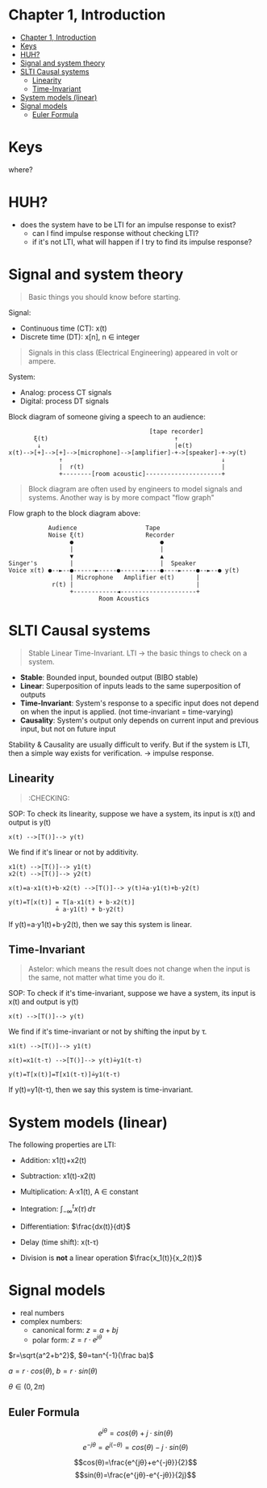 # Chapter 1, Introduction

- [Chapter 1, Introduction](#chapter-1-introduction)
- [Keys](#keys)
- [HUH?](#huh)
- [Signal and system theory](#signal-and-system-theory)
- [SLTI Causal systems](#slti-causal-systems)
  - [Linearity](#linearity)
  - [Time-Invariant](#time-invariant)
- [System models (linear)](#system-models-linear)
- [Signal models](#signal-models)
  - [Euler Formula](#euler-formula)

# Keys
where?

# HUH?
- does the system have to be LTI for an impulse response to exist?
  - can I find impulse response without checking LTI?
  - if it's not LTI, what will happen if I try to find its impulse response?

# Signal and system theory
> Basic things you should know before starting.

Signal:
- Continuous time (CT): x(t)
- Discrete time (DT): x[n], n ∈ integer

> Signals in this class (Electrical Engineering) appeared in volt or ampere.

System:
- Analog: process CT signals
- Digital: process DT signals


Block diagram of someone giving a speech to an audience:
```
                                       [tape recorder]
       ξ(t)                                   ↑
        ↓                                     |e(t)
x(t)-->[+]-->[+]-->[microphone]-->[amplifier]-+->[speaker]-+->y(t)
              ↑                                            ↓
              |  r(t)                                      |
              +--------[room acoustic]---------------------+
```
> Block diagram are often used by engineers to model signals and systems.
> Another way is by more compact "flow graph"

Flow graph to the block diagram above:
```
           Audience                   Tape
           Noise ξ(t)                 Recorder
                 ●                        ●
                 |                        |
                 ▼                        ▲
Singer's         |                        |  Speaker
Voice x(t) ●--►--●------►-----●------►----●----►----●--►--● y(t)
                 | Microphone   Amplifier e(t)      |
            r(t) |                                  |
                 +------------◄---------------------+
                         Room Acoustics      
```
# SLTI Causal systems
> Stable Linear Time-Invariant. LTI -> the basic things to check on a system.

- **Stable**: Bounded input, bounded output (BIBO stable)
- **Linear**: Superposition of inputs leads to the same superposition of outputs
- **Time-Invariant**: System's response to a specific input does not depend on when the input is applied. (not time-invariant = time-varying)
- **Causality**: System's output only depends on current input and previous input, but not on future input

Stability & Causality are usually difficult to verify. But if the system is LTI, then a simple way exists for verification. -> impulse response.

## Linearity
> :CHECKING:

SOP: To check its linearity, suppose we have a system, its input is x(t) and output is y(t)
```
x(t) -->[T()]--> y(t)
```

We find if it's linear or not by additivity.

```
x1(t) -->[T()]--> y1(t)
x2(t) -->[T()]--> y2(t)

x(t)=a⋅x1(t)+b⋅x2(t) -->[T()]--> y(t)≟a⋅y1(t)+b⋅y2(t)

y(t)=T[x(t)] = T[a⋅x1(t) + b⋅x2(t)]
             ≟ a⋅y1(t) + b⋅y2(t)
```

If y(t)=a⋅y1(t)+b⋅y2(t), then we say this system is linear.

## Time-Invariant
> Astelor: which means the result does not change when the input is the same, not matter what time you do it.

SOP: To check if it's time-invariant, suppose we have a system, its input is x(t) and output is y(t)
```
x(t) -->[T()]--> y(t)
```

We find if it's time-invariant or not by shifting the input by τ.
```
x1(t) -->[T()]--> y1(t)

x(t)=x1(t-τ) -->[T()]--> y(t)≟y1(t-τ)

y(t)=T[x(t)]=T[x1(t-τ)]≟y1(t-τ)
```

If y(t)=y1(t-τ), then we say this system is time-invariant.

# System models (linear)

The following properties are LTI:
- Addition: x1(t)+x2(t)
- Subtraction: x1(t)-x2(t)
- Multiplication: A⋅x1(t), A ∈ constant
- Integration: $\int_{-∞}^{t}x(τ)\,dτ$
- Differentiation: $\frac{dx(t)}{dt}$
- Delay (time shift): x(t-τ)

- Division is **not** a linear operation $\frac{x_1(t)}{x_2(t)}$

# Signal models
- real numbers
- complex numbers:
  - canonical form: $z=a+bj$
  - polar form: $z=r⋅e^{jθ}$

$r=\sqrt{a^2+b^2}$, $θ=tan^{-1}(\frac ba)$

$a=r⋅cos(θ)$, $b=r⋅sin(θ)$

$θ∈(0,2π)$

## Euler Formula
$$e^{jθ}=cos(θ)+j⋅sin(θ)$$
$$e^{-jθ}=e^{j(-θ)}=cos(θ)-j⋅sin(θ)$$

$$cos(θ)=\frac{e^{jθ}+e^{-jθ}}{2}$$
$$sin(θ)=\frac{e^{jθ}-e^{-jθ}}{2j}$$